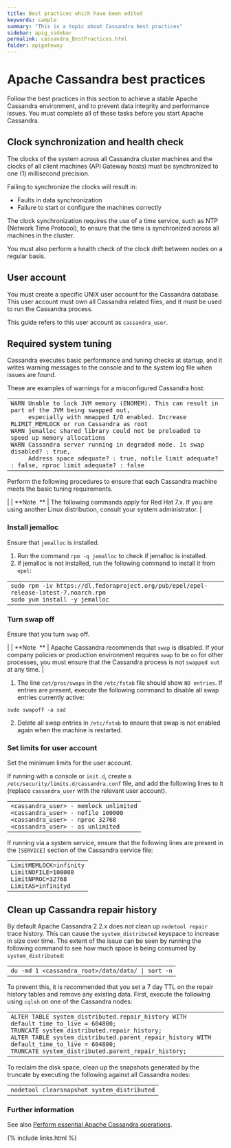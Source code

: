 ```yaml
---
title: Best practices which have been edited
keywords: sample
summary: "This is a topic about Cassandra best practices"
sidebar: apig_sidebar
permalink: cassandra_BestPractices.html
folder: apigateway
---
```


# <span class="api_gateway_variablescassandra">Apache Cassandra</span> best practices

Follow the best practices in this section to achieve a stable
<span class="api_gateway_variablescassandra">Apache Cassandra</span>
environment, and to prevent data integrity and performance issues. You
must complete all of these tasks before you start
<span class="api_gateway_variablescassandra">Apache Cassandra</span>.

## Clock synchronization and health check

The clocks of the system across all Cassandra cluster machines and the
clocks of all client machines
(<span class="api_gateway_variablesgateway">API Gateway</span> hosts)
must be synchronized to one (1) millisecond precision.

Failing to synchronize the clocks will result in:

  - Faults in data synchronization
  - Failure to start or configure the machines correctly

The clock synchronization requires the use of a time service, such as
NTP (Network Time Protocol), to ensure that the time is synchronized
across all machines in the cluster.

You must also perform a health check of the clock drift between nodes on
a regular basis.

## User account

You must create a specific <span class="suite_variablesUNIX">UNIX</span>
user account for the Cassandra database. This user account must own all
Cassandra related files, and it must be used to run the Cassandra
process.

This guide refers to this user account as `cassandra_user`.

## Required system tuning

Cassandra executes basic performance and tuning checks at startup, and
it writes warning messages to the console and to the system log file
when issues are found.

These are examples of warnings for a misconfigured Cassandra host:

<table>
<tbody>
<tr class="odd">
<td><code>WARN Unable to lock JVM memory (ENOMEM). This can result in part of the JVM being swapped out,
     especially with mmapped I/O enabled. Increase RLIMIT_MEMLOCK or run Cassandra as root
WARN jemalloc shared library could not be preloaded to speed up memory allocations
WARN Cassandra server running in degraded mode. Is swap disabled? : true,
     Address space adequate? : true, nofile limit adequate? : false, nproc limit adequate? : false</code></td>
</tr>
</tbody>
</table>

Perform the following procedures to ensure that each Cassandra machine
meets the basic tuning requirements.

|  | <span>**Note  **</span> | The following commands apply for Red Hat 7.x. If you are using another <span class="api_gateway_variablesunix_flavours">Linux</span> distribution, consult your system administrator. |

### Install jemalloc

Ensure that `jemalloc` is installed.

1.  Run the command `rpm -q jemalloc` to check if jemalloc is installed.
2.  If jemalloc is not installed, run the following command to install
    it from `epel`:

<table>
<tbody>
<tr class="odd">
<td><code>sudo rpm -iv https://dl.fedoraproject.org/pub/epel/epel-release-latest-7.noarch.rpm
sudo yum install -y jemalloc</code></td>
</tr>
</tbody>
</table>

### Turn swap off

Ensure that you turn `swap` off.

|  | <span>**Note  **</span> | <span class="api_gateway_variablescassandra">Apache Cassandra</span> recommends that `swap` is disabled. If your company policies or production environment requires `swap` to be `on` for other processes, you must ensure that the Cassandra process is not `swapped out` at any time. |

1.  The line `cat/proc/swaps` in the `/etc/fstab` file should show `NO
    entries`. If entries are present, execute the following command to
    disable all swap entries currently active:
```console
sudo swapoff -a sad
````    
2.  Delete all swap entries in `/etc/fstab` to ensure that swap is not
    enabled again when the machine is restarted.

### Set limits for user account

Set the minimum limits for the user account.

If running with a console or `init.d`, create a
`/etc/security/limits.d/cassandra.conf` file, and add the following
lines to it (replace `cassandra_user` with the relevant user account).

<table>
<tbody>
<tr class="odd">
<td><code>&lt;cassandra_user&gt; - memlock unlimited
&lt;cassandra_user&gt; - nofile 100000
&lt;cassandra_user&gt; - nproc 32768
&lt;cassandra_user&gt; - as unlimited</code></td>
</tr>
</tbody>
</table>

If running via a system service, ensure that the following lines are
present in the `[SERVICE]` section of the Cassandra service file:

<table>
<tbody>
<tr class="odd">
<td><code>LimitMEMLOCK=infinity
LimitNOFILE=100000
LimitNPROC=32768
LimitAS=infinityd</code></td>
</tr>
</tbody>
</table>

## <span id="Clean"></span>Clean up Cassandra repair history

By default <span class="api_gateway_variablescassandra">Apache
Cassandra</span> 2.2.x does *not* clean up `nodetool repair` trace
history. This can cause the `system_distributed` keyspace to increase in
size over time. The extent of the issue can be seen by running the
following command to see how much space is being consumed by
`system_distributed`:

<table>
<tbody>
<tr class="odd">
<td><code>du -md 1 &lt;cassandra_root&gt;/data/data/ | sort -n</code></td>
</tr>
</tbody>
</table>

To prevent this, it is recommended that you set a 7 day TTL on the
repair history tables and remove any existing data. First, execute the
following using `cqlsh` on one of the Cassandra nodes:

<table>
<tbody>
<tr class="odd">
<td><code>ALTER TABLE system_distributed.repair_history WITH default_time_to_live = 604800;
TRUNCATE system_distributed.repair_history;
ALTER TABLE system_distributed.parent_repair_history WITH default_time_to_live = 604800;
TRUNCATE system_distributed.parent_repair_history;</code></td>
</tr>
</tbody>
</table>

To reclaim the disk space, clean up the snapshots generated by the
truncate by executing the following against all Cassandra nodes:

<table>
<tbody>
<tr class="odd">
<td><code>nodetool clearsnapshot system_distributed</code></td>
</tr>
</tbody>
</table>

### Further information

See also [Perform essential Apache Cassandra
operations](cassandra_ops).

{% include links.html %}
